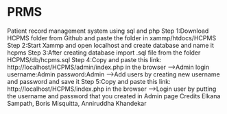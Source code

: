 # PRMS
Patient record management system using sql and php
Step 1:Download HCPMS folder from Github and paste the folder in xammp/htdocs/HCPMS
Step 2:Start Xammp and open localhost and create database and name it hcpms
Step 3:After creating database import .sql file from the folder HCPMS/db/hcpms.sql
Step 4:Copy and paste this link: http://localhost/HCPMS/admin/index.php in the browser 
       -->Admin login username:Admin password:Admin
       -->Add users by creating new username and password and save it
Step 5:Copy and paste this link: http://localhost/HCPMS/index.php in the browser
       -->Login user by putting the username and password that you created in Admin page
Credits Elkana Sampath, Boris Misquitta, Anniruddha Khandekar       
